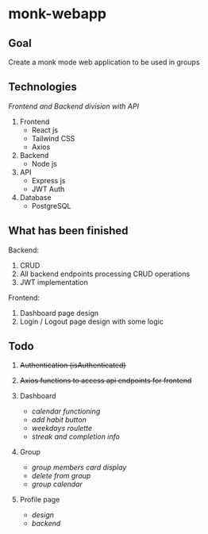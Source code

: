 # monk-webapp

## Goal

Create a monk mode web application to be used in groups

## Technologies

_Frontend and Backend division with API_

1. Frontend
   - React js
   - Tailwind CSS
   - Axios
2. Backend
   - Node js
3. API
   - Express js
   - JWT Auth
4. Database
   - PostgreSQL

## What has been finished

Backend:

1. CRUD
2. All backend endpoints processing CRUD operations
3. JWT implementation

Frontend:

1. Dashboard page design
2. Login / Logout page design with some logic

## Todo

1. ~~Authentication (isAuthenticated)~~
2. ~~Axios functions to access api endpoints for frontend~~

3. Dashboard

   - _calendar functioning_
   - _add habit button_
   - _weekdays roulette_
   - _streak and completion info_

4. Group

   - _group members card display_
   - _delete from group_
   - _group calendar_

5. Profile page
   - _design_
   - _backend_
